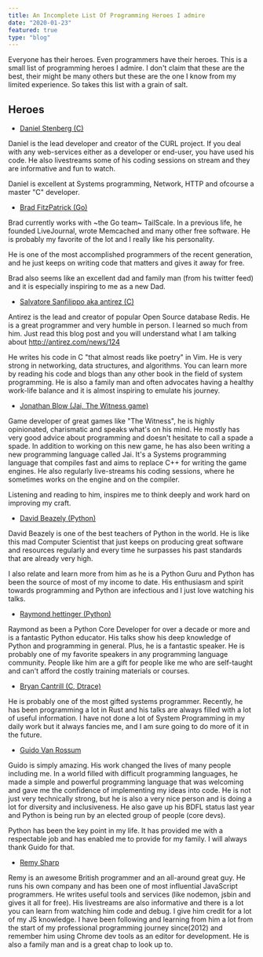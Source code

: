 ```yaml
---
title: An Incomplete List Of Programming Heroes I admire
date: "2020-01-23"
featured: true
type: "blog"
---
```


Everyone has their heroes. Even programmers have their heroes. This is
a small list of programming heroes I admire. I don't claim that these are the best, their might be many others but these are the one I know from my limited experience. So takes this list with a grain of salt.

## Heroes

- [Daniel Stenberg (C)](https://twitter.com/bagder)

Daniel is the lead developer and creator of the CURL project. If you deal with any web-services either as a developer or end-user, you have used his code. He also livestreams some of his coding sessions on stream and they are informative and fun to watch.

Daniel is excellent at Systems programming, Network, HTTP and ofcourse a master "C" developer.

- [Brad FitzPatrick (Go)](https://twitter.com/bradfitz)

Brad currently works with ~the Go team~ TailScale. In a previous life, he founded LiveJournal, wrote Memcached and many other free software. He is probably my favorite of the lot and I really like his personality.

He is one of the most accomplished programmers of the recent generation, and he just keeps on writing code that matters and gives it away for free.

Brad also seems like an excellent dad and family man (from his twitter feed) and it is especially inspiring to me as a new Dad.

- [Salvatore Sanfilippo aka antirez (C)](https://twitter.com/antirez)

Antirez is the lead and creator of popular Open Source database Redis. He is a great programmer and very humble in person. I learned so much from him. Just read this blog post and you will understand what I am talking about http://antirez.com/news/124

He writes his code in C "that almost reads like poetry" in Vim. He is very strong in networking, data structures, and algorithms. You can learn more by reading his code and blogs than any other book in the field of system programming. He is also a family man and often advocates having a healthy work-life balance and it is almost inspiring to emulate his journey.


- [Jonathan Blow (Jai, The Witness game)](https://twitter.com/Jonathan_Blow)

Game developer of great games like "The Witness", he is highly opinionated, charismatic and speaks what's on his mind. He mostly has very good advice about programming and doesn't hesitate to call a spade a spade. In addition to working on this new game, he has also been writing a new programming language called Jai. It's a Systems programming language that compiles fast and aims to replace C++ for writing the game engines. He also regularly live-streams his coding sessions, where he sometimes works on the engine and on the compiler.

Listening and reading to him, inspires me to think deeply and work hard on improving my craft.

- [David Beazely (Python)](https://twitter.com/dabeaz)

David Beazely is one of the best teachers of Python in the world. He is like this mad Computer Scientist that just keeps on producing great software and resources regularly and every time he surpasses his past standards that are already very high.

I also relate and learn more from him as he is a Python Guru and Python has been the source of most of my income to date. His enthusiasm and spirit towards programming and Python are infectious and I just love watching his talks.

- [Raymond hettinger (Python)](https://twitter.com/raymondh)

Raymond as been a Python Core Developer for over a decade or more and is a fantastic Python educator. His talks show his deep knowledge of Python and programming in general.
Plus, he is a fantastic speaker. He is probably one of my favorite speakers in any programming language community. People like him are a gift for people like me who are self-taught
and can't afford the costly training materials or courses.

- [Bryan Cantrill (C, Dtrace)](https://twitter.com/bcantrill)

He is probably one of the most gifted systems programmer. Recently, he has been programming a lot in Rust and his talks are always filled with a lot of useful information.
I have not done a lot of System Programming in my daily work but it always fancies me, and I am sure going to do more of it in the future.

- [Guido Van Rossum](https://twitter.com/gvanrossum)

Guido is simply amazing. His work changed the lives of many people including me. In a world filled with difficult programming languages, he made a simple and powerful programming language
that was welcoming and gave me the confidence of implementing my ideas into code. He is not just very technically strong, but he is also a very nice person and is doing a lot for diversity and inclusiveness. He also gave up his BDFL status last year and Python is being run by an elected group of people (core devs).

Python has been the key point in my life. It has provided me with a respectable job and has enabled me to provide for my family. I will always thank Guido for that.

- [Remy Sharp](https://twitter.com/rem)

Remy is an awesome British programmer and an all-around great guy. He runs his own company and has been one of most influential JavaScript programmers. He writes useful tools and services (like nodemon, jsbin and gives it all for free). His livestreams are also informative and there is a lot you can learn from watching him code and debug. I give him credit for a lot of my JS knowledge. I have been following and learning from him a lot from the start of my professional programming journey since(2012) and remember him using Chrome dev tools as an editor for development. He is also a family man and is a great chap to look up to.
